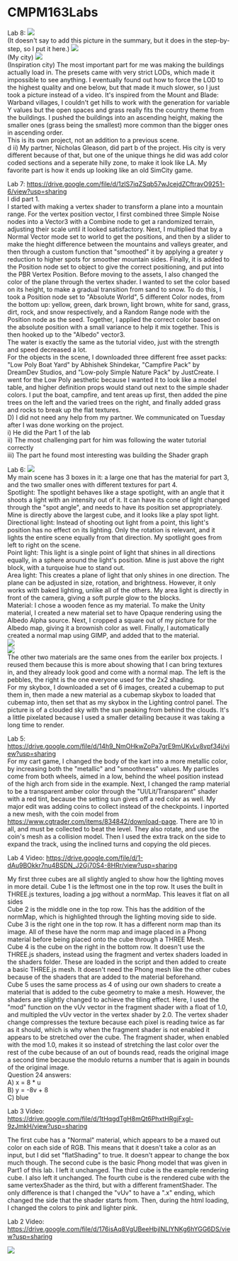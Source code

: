 # CMPM163Labs
Lab 8: ![](lab8/TutorialCity.png)<br/>
(It doesn't say to add this picture in the summary, but it does in the step-by-step, so I put it here.)
![](lab8/CreativeCity.jpg)<br/>
(My city)
![](lab8/MnBCity.jpg)<br/>
(Inspiration city)
The most important part for me was making the buildings actually load in.  The presets came with very strict LODs, which made it impossible to see anything.  I eventually found out how to force the LOD to the highest quality and one below, but that made it much slower, so I just took a picture instead of a video.  It's inspired from the Mount and Blade: Warband villages, I couldn't get hills to work with the generation for variable Y values but the open spaces and grass really fits the country theme from the buildings.  I pushed the buildings into an ascending height, making the smaller ones (grass being the smallest) more common than the bigger ones in ascending order.  <br/>
This is its own project, not an addition to a previous scene.  <br/>
d ii) My partner, Nicholas Gleason, did part b of the project.  His city is very different because of that, but one of the unique things he did was add color coded sections and a seperate hilly zone, to make it look like LA.  My favorite part is how it ends up looking like an old SimCity game.

Lab 7: https://drive.google.com/file/d/1zlS7iqZSqb57wJcejdZCftravO9251-6/view?usp=sharing <br/>
I did part 1. <br/>
I started with making a vertex shader to transform a plane into a mountain range.  For the vertex position vector, I first combined three Simple Noise nodes into a Vector3 with a Combine node to get a randomized terrain, adjusting their scale until it looked satisfactory.  Next, I multiplied that by a Normal Vector mode set to world to get the positions, and then by a slider to make the hieght difference between the mountains and valleys greater, and then through a custom function that "smoothed" it by applying a greater y reduction to higher spots for smoother mountain sides.  Finally, it is added to the Position node set to object to give the correct positioning, and put into the PBR Vertex Position.  Before moving to the assets, I also changed the color of the plane through the vertex shader.  I wanted to set the color based on its height, to make a gradual transition from sand to snow.  To do this, I took a Position node set to "Absolute World", 5 different Color nodes, from the bottom up: yellow, green, dark brown, light brown, white for sand, grass, dirt, rock, and snow respectively, and a Random Range node with the Position node as the seed.  Together, I applied the correct color based on the absolute position with a small variance to help it mix together.  This is then hooked up to the "Albedo" vector3. <br/>
The water is exactly the same as the tutorial video, just with the strength and speed decreased a lot. <br/>
For the objects in the scene, I downloaded three different free asset packs: "Low Poly Boat Yard" by Abhishek Shindekar, "Campfire Pack" by DreamDev Studios, and "Low-poly Simple Nature Pack" by JustCreate.  I went for the Low Poly aesthetic because I wanted it to look like a model table, and higher definition props would stand out next to the simple shader colors.  I put the boat, campfire, and tent areas up first, then added the pine trees on the left and the varied trees on the right, and finally added grass and rocks to break up the flat textures. <br/>
D) I did not need any help from my partner.  We communicated on Tuesday after I was done working on the project.<br/>
i) He did the Part 1 of the lab<br/>
ii) The most challenging part for him was following the water tutorial correctly <br/>
iii) The part he found most interesting was building the Shader graph<br/>



Lab 6: ![](lab6/boxenoxen.png)<br/>
My main scene has 3 boxes in it: a large one that has the material for part 3, and the two smaller ones with different textures for part 4. <br/>
Spotlight: The spotlight behaves like a stage spotlight, with an angle that it shoots a light with an intensity out of it.  It can have its cone of light changed through the "spot angle", and needs to have its position set appropriately.  Mine is directly above the largest cube, and it looks like a play spot light. <br/>
Directional light: Instead of shooting out light from a point, this light's position has no effect on its lighting.  Only the rotation is relevant, and it lights the entire scene equally from that direction. My spotlight goes from left to right on the scene. <br/>
Point light: This light is a single point of light that shines in all directions equally, in a sphere around the light's position.  Mine is just above the right block, with a turquoise hue to stand out. <br/>
Area light: This creates a plane of light that only shines in one direction.  The plane can be adjusted in size, rotation, and brightness.  However, it only works with baked lighting, unlike all of the others.  My area light is directly in front of the camera, giving a soft purple glow to the blocks. <br/>
Material:  I chose a wooden fence as my material.  To make the Unity material, I created a new material set to have Opaque rendering using the Albedo Alpha source.  Next, I cropped a square out of my picture for the Albedo map, giving it a brownish color as well.  Finally, I automatically created a normal map using GIMP, and added that to the material. <br/>
![](lab6/woodfence.jpg) <br/>
![](lab6/woodmaterial.png) <br/>
The other two materials are the same ones from the eariler box projects.  I reused them because this is more about showing that I can bring textures in, and they already look good and come with a normal map.  The left is the pebbles, the right is the one everyone used for the 2x2 shading.<br/>
For my skybox, I downloaded a set of 6 images, created a cubemap to put them in, then made a new material as a cubemap skybox to loaded that cubemap into, then set that as my skybox in the Lighting control panel.  The picture is of a clouded sky with the sun peaking from behind the clouds.  It's a little pixelated because I used a smaller detailing because it was taking a long time to render. <br/>

Lab 5: https://drive.google.com/file/d/14h9_NmOHkwZoPa7grE9mUKvLv8vpf34j/view?usp=sharing <br/>
For my cart game, I changed the body of the kart into a more metallic color, by increasing both the "metallic" and "smoothness" values.  My particles come from both wheels, aimed in a low, behind the wheel position instead of the high arch from side in the example. Next, I changed the ramp material to be a transparent amber color through the "UI/Lit/Transparent" shader with a red tint, because the setting sun gives off a red color as well. My major edit was adding coins to collect instead of the checkpoints. I inported a new mesh, with the coin model from https://www.cgtrader.com/items/834842/download-page.  There are 10 in all, and must be collected to beat the level. They also rotate, and use the coin's mesh as a collision model.  Then I used the extra track on the side to expand the track, using the inclined turns and copying the old pieces.  <br/>

Lab 4 Video: https://drive.google.com/file/d/1-dAu9BOkkr7nu4BSDN_J2Gj70S4-8HRr/view?usp=sharing

My first three cubes are all slightly angled to show how the lighting moves in more detail.
Cube 1 is the leftmost one in the top row.  It uses the built in THREE.js textures, loading a jpg without a normMap. This leaves it flat on all sides<br/>
Cube 2 is the middle one in the top row.  This has the addition of the normMap, which is highlighted through the lighting moving side to side.<br/>
Cube 3 is the right one in the top row.  It has a different norm map than its image.  All of these have the norm map and image placed in a Phong material before being placed onto the cube through a THREE Mesh.<br/>
Cube 4 is the cube on the right in the bottom row.  It doesn't use the THREE.js shaders, instead using the fragment and vertex shaders loaded in the shaders folder.  These are loaded in the script and then added to create a basic THREE.js mesh.  It doesn't need the Phong mesh like the other cubes because of the shaders that are added to the material beforehand.<br/>
Cube 5 uses the same process as 4 of using our own shaders to create a material that is added to the cube geometry to make a mesh.  However, the shaders are slightly changed to achieve the tiling effect.  Here, I used the "mod" function on the vUv vector in the fragment shader with a float of 1.0, and multipled the vUv vector in the vertex shader by 2.0.  The vertex shader change compresses the texture because each pixel is reading twice as far as it should, which is why when the fragment shader is not enabled it appears to be stretched over the cube.  The fragment shader, when enabled with the mod 1.0, makes it so instead of stretching the last color over the rest of the cube because of an out of bounds read, reads the original image a second time because the modulo returns a number that is again in bounds of the original image.<br/>
Question 24 answers:<br/>
A) x = 8 * u<br/>
B) y = -8v + 8<br/>
C) blue<br/>

Lab 3 Video: https://drive.google.com/file/d/1tHqgdTgH8mQt6PhxtHRgjFxgl-9zJmkH/view?usp=sharing

The first cube has a "Normal" material, which appears to be a maxed out color on each side of RGB.  This means that it doesn't take a color as an input, but I did set "flatShading" to true.  It doesn't appear to change the box much though.
The second cube is the basic Phong model that was given in Part1 of this lab.  I left it unchanged.
The third cube is the example rendering cube.  I also left it unchanged.
The fourth cube is the rendered cube with the same vertexShader as the third, but with a different framentShader.  The only difference is that I changed the "vUv" to have a ".x" ending, which changed the side that the shader starts from. Then, during the html loading, I changed the colors to pink and lighter pink.


Lab 2 Video: https://drive.google.com/file/d/176isAq8VgUBeeHbjlNLlYNKg6hYGG6DS/view?usp=sharing

![](Lab2Objects.png)
